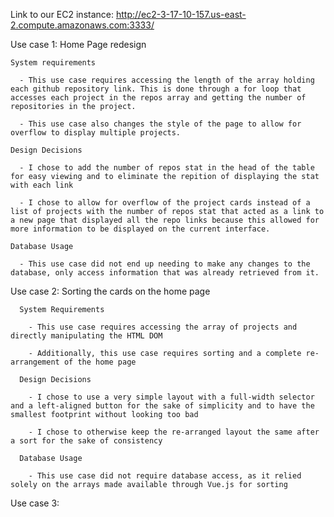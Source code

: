 Link to our EC2 instance:
http://ec2-3-17-10-157.us-east-2.compute.amazonaws.com:3333/


Use case 1: Home Page redesign

    System requirements

      - This use case requires accessing the length of the array holding each github repository link. This is done through a for loop that accesses each project in the repos array and getting the number of repositories in the project.

      - This use case also changes the style of the page to allow for overflow to display multiple projects.

    Design Decisions

      - I chose to add the number of repos stat in the head of the table for easy viewing and to eliminate the repition of displaying the stat with each link

      - I chose to allow for overflow of the project cards instead of a list of projects with the number of repos stat that acted as a link to a new page that displayed all the repo links because this allowed for more information to be displayed on the current interface.

    Database Usage

      - This use case did not end up needing to make any changes to the database, only access information that was already retrieved from it.

Use case 2: Sorting the cards on the home page

      System Requirements

        - This use case requires accessing the array of projects and directly manipulating the HTML DOM

        - Additionally, this use case requires sorting and a complete re-arrangement of the home page

      Design Decisions

        - I chose to use a very simple layout with a full-width selector and a left-aligned button for the sake of simplicity and to have the smallest footprint without looking too bad

        - I chose to otherwise keep the re-arranged layout the same after a sort for the sake of consistency

      Database Usage

        - This use case did not require database access, as it relied solely on the arrays made available through Vue.js for sorting

Use case 3:
